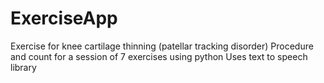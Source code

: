 # ExerciseApp
Exercise for knee cartilage thinning (patellar tracking disorder)
Procedure and count for a session of 7 exercises using python
Uses text to speech library
